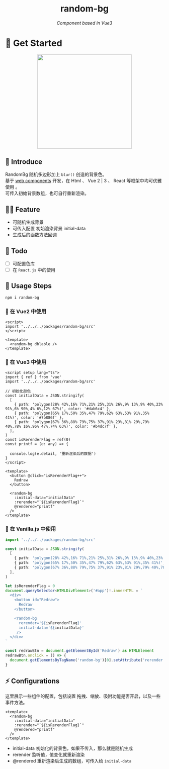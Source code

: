 

<div align="center">
	<h1 style="margin:10px">random-bg</h1>
	<h6 align="center">Component based in Vue3</h6>
</div>


# 🌸 Get Started 

<p align="center">
  <img src="https://cdn.jsdelivr.net/gh/pinky-pig/pic-bed/imagesrandom-bg.gif"  height="300">
</p>


## 🎉 Introduce

RandomBg 随机多边形加上 `blur()` 创造的背景色。  
基于 [web components](https://developer.mozilla.org/en-US/docs/Web/Web_Components) 开发，在 Html 、 Vue 2 | 3 、 React 等框架中均可优雅使用 。  
可传入初始背景数组，也可自行重新渲染。

## 🏄‍♂️ Feature

- 可随机生成背景
- 可传入配置 初始渲染背景 initial-data 
- 生成后的函数方法回调


## 👊 Todo

- [ ] 可配置色库
- [ ] 在 `React.js` 中的使用

## 🍄 Usage Steps

```bash
npm i random-bg
```

### 🍔 在 Vue2 中使用

```vue
<script>
import '../../../packages/random-bg/src'
</script>

<template>
  <random-bg dblable />
</template>
```


### 🍟 在 Vue3 中使用

```vue
<script setup lang="ts">
import { ref } from 'vue'
import '../../../packages/random-bg/src'

// 初始化颜色
const initialData = JSON.stringify(
  [
    { path: 'polygon(28% 42%,16% 71%,21% 25%,31% 26%,9% 13%,9% 40%,23% 91%,6% 90%,4% 6%,12% 67%)', color: '#dab6c4' },
    { path: 'polygon(65% 17%,50% 35%,47% 79%,62% 63%,53% 91%,35% 41%)', color: '#7b886f' },
    { path: 'polygon(67% 36%,88% 79%,75% 37%,91% 23%,81% 29%,79% 40%,78% 16%,96% 47%,74% 63%)', color: '#b4dc7f' },
  ],
)
const isRerenderFlag = ref(0)
const printf = (e: any) => {

  console.log(e.detail, '重新渲染后的数据')
}
</script>

<template>
  <button @click="isRerenderFlag++">
    Redraw
  </button>

  <random-bg
    :initial-data="initialData"
    :rerender="`${isRerenderFlag}`"
    @rendered="printf"
  />
</template>
```

### 🌭 在 Vanilla.js 中使用

```ts
import '../../../packages/random-bg/src'

const initialData = JSON.stringify(
  [
    { path: 'polygon(28% 42%,16% 71%,21% 25%,31% 26%,9% 13%,9% 40%,23% 91%,6% 90%,4% 6%,12% 67%)', color: '#dab6c4' },
    { path: 'polygon(65% 17%,50% 35%,47% 79%,62% 63%,53% 91%,35% 41%)', color: '#7b886f' },
    { path: 'polygon(67% 36%,88% 79%,75% 37%,91% 23%,81% 29%,79% 40%,78% 16%,96% 47%,74% 63%)', color: '#b4dc7f' },
  ],
)

let isRerenderFlag = 0
document.querySelector<HTMLDivElement>('#app')!.innerHTML = `
  <div>
    <button id="Redraw">
      Redraw
    </button>

    <random-bg 
      rerender='${isRerenderFlag}'
      initial-data='${initialData}'
     />
  </div>
`

const redrawBtn = document.getElementById('Redraw') as HTMLElement
redrawBtn.onclick = () => {
  document.getElementsByTagName('random-bg')[0].setAttribute('rerender', `${isRerenderFlag++}`)
}
```


## ⚡ Configurations

这里展示一些组件的配置，包括设置 拖拽、缩放、吸附功能是否开启，以及一些事件方法。

```vue
<template>
  <random-bg
    :initial-data="initialData"
    :rerender="`${isRerenderFlag}`"
    @rendered="printf"
  />
</template>
```

- initial-data 初始化的背景色，如果不传入，那么就是随机生成
- rerender 监听值，值变化就重新渲染
- @rendered 重新渲染后生成的数组，可传入给 `initial-data`
